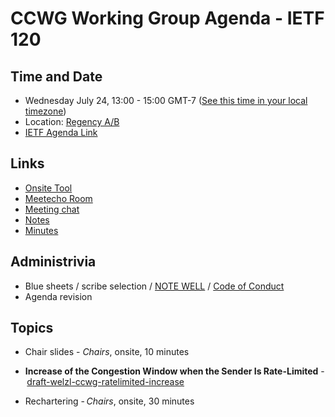 # CCWG Working Group Agenda - IETF 120

## Time and Date

* Wednesday July 24, 13:00 - 15:00 GMT-7 ([See this time in your local timezone](https://www.timeanddate.com/worldclock/fixedtime.html?msg=CCWG+at+IETF+120&iso=20240724T13&p1=256&ah=2))
* Location: [Regency A/B](https://datatracker.ietf.org/meeting/120/floor-plan?room=regency-a-b)
* [IETF Agenda Link](https://datatracker.ietf.org/meeting/120/agenda/?show=ccwg)

## Links

* [Onsite Tool](https://meetings.conf.meetecho.com/onsite120/?group=ccwg&short=ccwg&item=1)
* [Meetecho Room](https://meetings.conf.meetecho.com/ietf120/?group=ccwg&short=ccwg&item=1)
* [Meeting chat](https://zulip.ietf.org/#narrow/stream/ccwg)
* [Notes](https://notes.ietf.org/notes-ietf-120-ccwg)
* [Minutes](https://datatracker.ietf.org/doc/minutes-120-ccwg/)

## Administrivia

* Blue sheets / scribe selection / [NOTE WELL](https://www.ietf.org/about/note-well.html) / [Code of Conduct](https://www.rfc-editor.org/rfc/rfc7154.html)
* Agenda revision

## Topics

- Chair slides - _Chairs_, onsite, 10 minutes

- **Increase of the Congestion Window when the Sender Is Rate-Limited** - [draft-welzl-ccwg-ratelimited-increase](https://datatracker.ietf.org/doc/draft-welzl-ccwg-ratelimited-increase/)

- Rechartering - _Chairs_, onsite, 30 minutes
